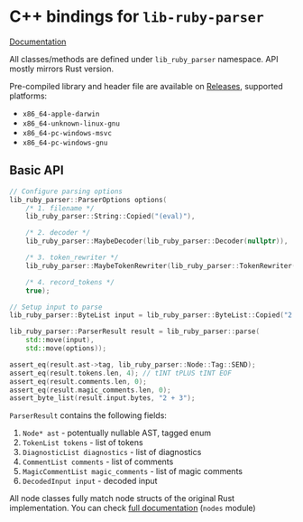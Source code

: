# C++ bindings for `lib-ruby-parser`

[Documentation](https://lib-ruby-parser.github.io/cpp-bindings/)

All classes/methods are defined under `lib_ruby_parser` namespace. API mostly mirrors Rust version.

Pre-compiled library and header file are available on [Releases](https://github.com/lib-ruby-parser/cpp-bindings/releases), supported platforms:

+ `x86_64-apple-darwin`
+ `x86_64-unknown-linux-gnu`
+ `x86_64-pc-windows-msvc`
+ `x86_64-pc-windows-gnu`

## Basic API

```cpp
// Configure parsing options
lib_ruby_parser::ParserOptions options(
    /* 1. filename */
    lib_ruby_parser::String::Copied("(eval)"),

    /* 2. decoder */
    lib_ruby_parser::MaybeDecoder(lib_ruby_parser::Decoder(nullptr)),

    /* 3. token_rewriter */
    lib_ruby_parser::MaybeTokenRewriter(lib_ruby_parser::TokenRewriter(nullptr)),

    /* 4. record_tokens */
    true);

// Setup input to parse
lib_ruby_parser::ByteList input = lib_ruby_parser::ByteList::Copied("2 + 3", 5);

lib_ruby_parser::ParserResult result = lib_ruby_parser::parse(
    std::move(input),
    std::move(options));

assert_eq(result.ast->tag, lib_ruby_parser::Node::Tag::SEND);
assert_eq(result.tokens.len, 4); // tINT tPLUS tINT EOF
assert_eq(result.comments.len, 0);
assert_eq(result.magic_comments.len, 0);
assert_byte_list(result.input.bytes, "2 + 3");
```

`ParserResult` contains the following fields:

1. `Node* ast` - potentually nullable AST, tagged enum
2. `TokenList tokens` - list of tokens
3. `DiagnosticList diagnostics` - list of diagnostics
4. `CommentList comments` - list of comments
5. `MagicCommentList magic_comments` - list of magic comments
6. `DecodedInput input` - decoded input

All node classes fully match node structs of the original Rust implementation. You can check [full documentation](https://docs.rs/lib-ruby-parser) (`nodes` module)

